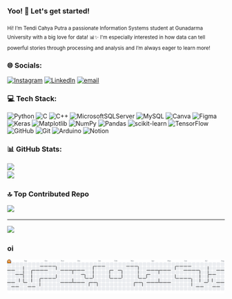 ### Yoo! 👋 Let's get started!
<sub> Hi! I’m Tendi Cahya Putra a passionate Information Systems student at Gunadarma University with a big love for data! 📊✨ I'm especially interested in how data can tell powerful stories through processing and analysis and I’m always eager to learn more! </sub>
<!-- ![uhuy](img/github-header-image.png) -->
<!--
**tendicahyaputra/tendicahyaputra** is a ✨ _special_ ✨ repository because its `README.md` (this file) appears on your GitHub profile.

Here are some ideas to get you started:

- 🔭 I’m currently working on ...
- 🌱 I’m currently learning ...
- 👯 I’m looking to collaborate on ...
- 🤔 I’m looking for help with ...
- 💬 Ask me about ...
- 📫 How to reach me: ...
- 😄 Pronouns: ...
- ⚡ Fun fact: ...
-->

<!-- - 🔭 I’m currently working on @gunadarma
- 🌱 I’m currently learning data science and machine learning

😊😊😊😊

### Skill

<img src="https://img.shields.io/badge/Pandas-2C2D72?style=for-the-badge&logo=pandas&logoColor=white" /> <img src="https://img.shields.io/badge/Python-FFD43B?style=for-the-badge&logo=python&logoColor=blue" />
<img src="https://img.shields.io/badge/Microsoft_Excel-217346?style=for-the-badge&logo=microsoft-excel&logoColor=white" />
<img src="https://img.shields.io/badge/MySQL-005C84?style=for-the-badge&logo=mysql&logoColor=white" />
<img src="https://img.shields.io/badge/Figma-F24E1E?style=for-the-badge&logo=figma&logoColor=white" />


### Connect with me
![https://www.linkedin.com/in/tendi-cahya-putra-750ab823b/](https://img.shields.io/badge/LinkedIn-0077B5?style=for-the-badge&logo=linkedin&logoColor=white) ![https://www.instagram.com/in/tendicahyaputra/](https://img.shields.io/badge/Instagram-E4405F?style=for-the-badge&logo=instagram&logoColor=white)


### My Github Stas
![tendicahyaputra](https://github-readme-stats.vercel.app/api?username=tendicahyaputra&show_icons=true&theme=radical) -->


### 🌐 Socials:
[![Instagram](https://img.shields.io/badge/Instagram-%23E4405F.svg?logo=Instagram&logoColor=white)](https://instagram.com/tendicahyaptra) [![LinkedIn](https://img.shields.io/badge/LinkedIn-%230077B5.svg?logo=linkedin&logoColor=white)](https://linkedin.com/in/tendi-cahya-putra) [![email](https://img.shields.io/badge/Email-D14836?logo=gmail&logoColor=white)](mailto:tendicp@gmail.com) 

### 💻 Tech Stack:
![Python](https://img.shields.io/badge/python-3670A0?style=for-the-badge&logo=python&logoColor=ffdd54) ![C](https://img.shields.io/badge/c-%2300599C.svg?style=for-the-badge&logo=c&logoColor=white) ![C++](https://img.shields.io/badge/c++-%2300599C.svg?style=for-the-badge&logo=c%2B%2B&logoColor=white) ![MicrosoftSQLServer](https://img.shields.io/badge/Microsoft%20SQL%20Server-CC2927?style=for-the-badge&logo=microsoft%20sql%20server&logoColor=white) ![MySQL](https://img.shields.io/badge/mysql-4479A1.svg?style=for-the-badge&logo=mysql&logoColor=white) ![Canva](https://img.shields.io/badge/Canva-%2300C4CC.svg?style=for-the-badge&logo=Canva&logoColor=white) ![Figma](https://img.shields.io/badge/figma-%23F24E1E.svg?style=for-the-badge&logo=figma&logoColor=white) ![Keras](https://img.shields.io/badge/Keras-%23D00000.svg?style=for-the-badge&logo=Keras&logoColor=white) ![Matplotlib](https://img.shields.io/badge/Matplotlib-%23ffffff.svg?style=for-the-badge&logo=Matplotlib&logoColor=black) ![NumPy](https://img.shields.io/badge/numpy-%23013243.svg?style=for-the-badge&logo=numpy&logoColor=white) ![Pandas](https://img.shields.io/badge/pandas-%23150458.svg?style=for-the-badge&logo=pandas&logoColor=white) ![scikit-learn](https://img.shields.io/badge/scikit--learn-%23F7931E.svg?style=for-the-badge&logo=scikit-learn&logoColor=white) ![TensorFlow](https://img.shields.io/badge/TensorFlow-%23FF6F00.svg?style=for-the-badge&logo=TensorFlow&logoColor=white) ![GitHub](https://img.shields.io/badge/github-%23121011.svg?style=for-the-badge&logo=github&logoColor=white) ![Git](https://img.shields.io/badge/git-%23F05033.svg?style=for-the-badge&logo=git&logoColor=white) ![Arduino](https://img.shields.io/badge/-Arduino-00979D?style=for-the-badge&logo=Arduino&logoColor=white) ![Notion](https://img.shields.io/badge/Notion-%23000000.svg?style=for-the-badge&logo=notion&logoColor=white)

### 📊 GitHub Stats:
![](https://github-readme-stats.vercel.app/api?username=tendicahyaputra&theme=transparent&hide_border=false&include_all_commits=false&count_private=false)<br/>
![](https://nirzak-streak-stats.vercel.app/?user=tendicahyaputra&theme=transparent&hide_border=false)<br/>


### 🔝 Top Contributed Repo
![](https://github-contributor-stats.vercel.app/api?username=tendicahyaputra&limit=5&theme=dracula&combine_all_yearly_contributions=true)

---
[![](https://visitcount.itsvg.in/api?id=tendicahyaputra&icon=2&color=12)](https://visitcount.itsvg.in)

<!-- Proudly created with GPRM ( https://gprm.itsvg.in ) -->



### oi
<picture>
  <source media="(prefers-color-scheme: dark)" srcset="https://raw.githubusercontent.com/tendicahyaputra/tendicahyaputra/output/pacman-contribution-graph-dark.svg">
  <source media="(prefers-color-scheme: light)" srcset="https://raw.githubusercontent.com/tendicahyaputra/tendicahyaputra/output/pacman-contribution-graph.svg">
  <img alt="pacman contribution graph" src="https://raw.githubusercontent.com/tendicahyaputra/tendicahyaputra/output/pacman-contribution-graph.svg">
</picture>


###